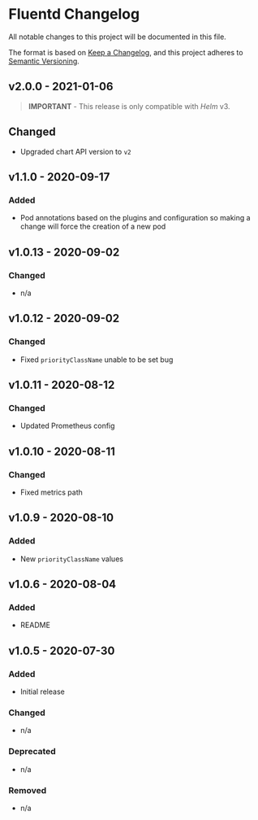 # Fluentd Changelog

All notable changes to this project will be documented in this file.

The format is based on [Keep a Changelog](https://keepachangelog.com/en/1.0.0/),
and this project adheres to [Semantic Versioning](https://semver.org/spec/v2.0.0.html).

<!-- ## [UNRELEASED]
### Added
### Changed
### Deprecated
### Removed -->

## v2.0.0 - 2021-01-06

> **IMPORTANT** - This release is only compatible with _Helm_ v3.

## Changed

- Upgraded chart API version to `v2`

## v1.1.0 - 2020-09-17

### Added

- Pod annotations based on the plugins and configuration so making a change will force the creation of a new pod

## v1.0.13 - 2020-09-02

### Changed

- n/a

## v1.0.12 - 2020-09-02

### Changed

- Fixed `priorityClassName` unable to be set bug

## v1.0.11 - 2020-08-12

### Changed

- Updated Prometheus config

## v1.0.10 - 2020-08-11

### Changed

- Fixed metrics path

## v1.0.9 - 2020-08-10

### Added

- New `priorityClassName` values

## v1.0.6 - 2020-08-04

### Added

- README

## v1.0.5 - 2020-07-30

### Added

- Initial release

### Changed

- n/a

### Deprecated

- n/a

### Removed

- n/a
